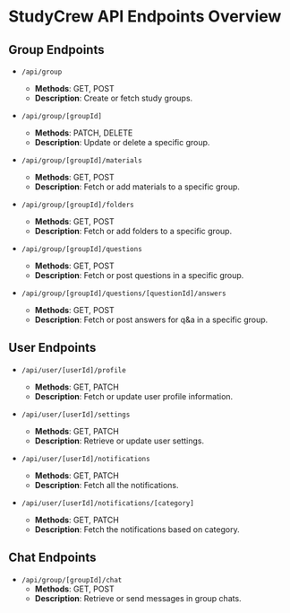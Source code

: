 # StudyCrew API Endpoints Overview

## Group Endpoints

- `/api/group`
  - **Methods**: GET, POST
  - **Description**: Create or fetch study groups.

- `/api/group/[groupId]`
  - **Methods**: PATCH, DELETE
  - **Description**: Update or delete a specific group.

- `/api/group/[groupId]/materials`
  - **Methods**: GET, POST
  - **Description**: Fetch or add materials to a specific group.

- `/api/group/[groupId]/folders`
  - **Methods**: GET, POST
  - **Description**: Fetch or add folders to a specific group.

- `/api/group/[groupId]/questions`
  - **Methods**: GET, POST
  - **Description**: Fetch or post questions in a specific group.

- `/api/group/[groupId]/questions/[questionId]/answers`
  - **Methods**: GET, POST
  - **Description**: Fetch or post answers for q&a in a specific group.

## User Endpoints

- `/api/user/[userId]/profile`
  - **Methods**: GET, PATCH
  - **Description**: Fetch or update user profile information.

- `/api/user/[userId]/settings`
  - **Methods**: GET, PATCH
  - **Description**: Retrieve or update user settings.

- `/api/user/[userId]/notifications`
  - **Methods**: GET, PATCH
  - **Description**: Fetch all the notifications.

- `/api/user/[userId]/notifications/[category]`
  - **Methods**: GET, PATCH
  - **Description**: Fetch the notifications based on category.

## Chat Endpoints

- `/api/group/[groupId]/chat`
  - **Methods**: GET, POST
  - **Description**: Retrieve or send messages in group chats.
